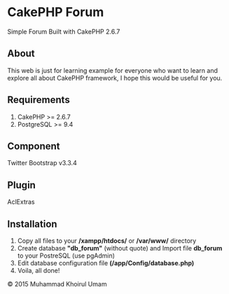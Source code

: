 # CakePHP Forum
Simple Forum Built with CakePHP 2.6.7

## About
This web is just for learning example for everyone who want to learn and explore all about CakePHP framework, I hope this would be useful for you.

## Requirements
1. CakePHP >= 2.6.7
2. PostgreSQL >= 9.4

## Component
Twitter Bootstrap v3.3.4

## Plugin
AclExtras

## Installation
1. Copy all files to your __/xampp/htdocs/__ or __/var/www/__ directory
2. Create database __"db_forum"__ (without quote) and Import file __db_forum__ to your PostreSQL (use pgAdmin)
3. Edit database configuration file __(/app/Config/database.php)__
4. Voila, all done!

&copy; 2015 Muhammad Khoirul Umam
